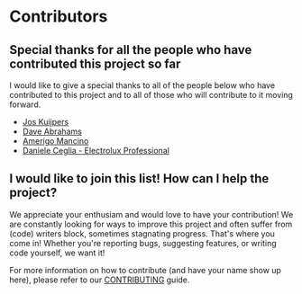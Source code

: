 # Contributors

## Special thanks for all the people who have contributed this project so far

I would like to give a special thanks to all of the people below who have contributed to this project and to all of those who will contribute to it moving forward.

- [Jos Kuijpers](https://github.com/joskuijpers)
- [Dave Abrahams](https://github.com/dabrahams)
- [Amerigo Mancino](https://github.com/AmerigoM)
- [Daniele Ceglia - Electrolux Professional](https://github.com/DanieleCeglia-EPR)

## I would like to join this list! How can I help the project?

We appreciate your enthusiam and would love to have your contribution! We are constantly looking for ways to improve this project and often suffer from (code) writers block, sometimes stagnating progress. That's where you come in! Whether you're reporting bugs, suggesting features, or writing code yourself, we want it!

For more information on how to contribute (and have your name show up here), please refer to our [CONTRIBUTING](CONTRIBUTING.md) guide.
